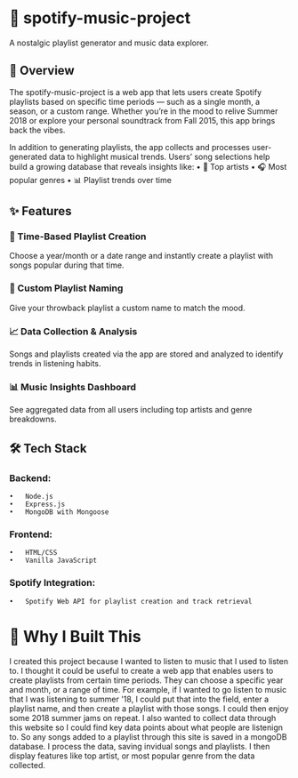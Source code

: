 # 🎵 spotify-music-project

A nostalgic playlist generator and music data explorer.

## 📌 Overview

The spotify-music-project is a web app that lets users create Spotify playlists based on specific time periods — such as a single month, a season, or a custom range. Whether you’re in the mood to relive Summer 2018 or explore your personal soundtrack from Fall 2015, this app brings back the vibes.

In addition to generating playlists, the app collects and processes user-generated data to highlight musical trends. Users’ song selections help build a growing database that reveals insights like:
	•	🎤 Top artists
	•	🎧 Most popular genres
	•	📊 Playlist trends over time

## ✨ Features
### 🎯 Time-Based Playlist Creation
Choose a year/month or a date range and instantly create a playlist with songs popular during that time.

### 📝 Custom Playlist Naming
Give your throwback playlist a custom name to match the mood.
### 📈 Data Collection & Analysis
Songs and playlists created via the app are stored and analyzed to identify trends in listening habits.
### 📊 Music Insights Dashboard
See aggregated data from all users including top artists and genre breakdowns.

## 🛠 Tech Stack
### Backend:
	•	Node.js  
	•	Express.js
	•	MongoDB with Mongoose
 
 ### Frontend:
	•	HTML/CSS
	•	Vanilla JavaScript
 
 ### Spotify Integration:
	•	Spotify Web API for playlist creation and track retrieval

# 🧠 Why I Built This
I created this project because I wanted to listen to music that I used to listen to. I thought it could be useful to create a web app that enables users to create playlists from certain time periods. They can choose a specific year and month, or a range of time. For example, if I wanted to go listen to music that I was listening to summer '18, I could put that into the field, enter a playlist name, and then create a playlist with those songs. I could then enjoy some 2018 summer jams on repeat.
I also wanted to collect data through this website so I could find key data points about what people are listenign to. So any songs added to a playlist through this site is saved in a mongoDB database. I process the data, saving invidual songs and playlists. I then display features like top artist, or most popular genre from the data collected.
